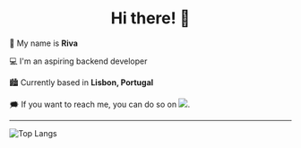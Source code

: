 <h1 style='text-align: center'>Hi there! 👋</h1>

<p>🌱 My name is <strong>Riva</strong></p>
<p>💻 I'm an aspiring backend developer</p>
<p>🏙 Currently based in <strong>Lisbon, Portugal</strong></p>
<p>🗯️ If you want to reach me, you can do so on <a href='https://twitter.com/rivva_a'><img src='https://i.imgur.com/wWzX9uB.png'></a>.</p>

<hr>

![Top Langs](https://github-readme-stats.vercel.app/api/top-langs/?username=rivvarivvs)
